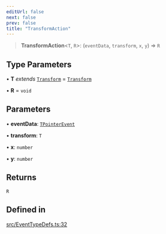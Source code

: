 ```yaml
---
editUrl: false
next: false
prev: false
title: "TransformAction"
---
```


> **TransformAction**\<`T`, `R`\>: (`eventData`, `transform`, `x`, `y`) => `R`

## Type Parameters

• **T** *extends* [`Transform`](/api/type-aliases/transform/) = [`Transform`](/api/type-aliases/transform/)

• **R** = `void`

## Parameters

• **eventData**: [`TPointerEvent`](/api/type-aliases/tpointerevent/)

• **transform**: `T`

• **x**: `number`

• **y**: `number`

## Returns

`R`

## Defined in

[src/EventTypeDefs.ts:32](https://github.com/fabricjs/fabric.js/blob/v6.0.0-rc4/src/EventTypeDefs.ts#L32)
